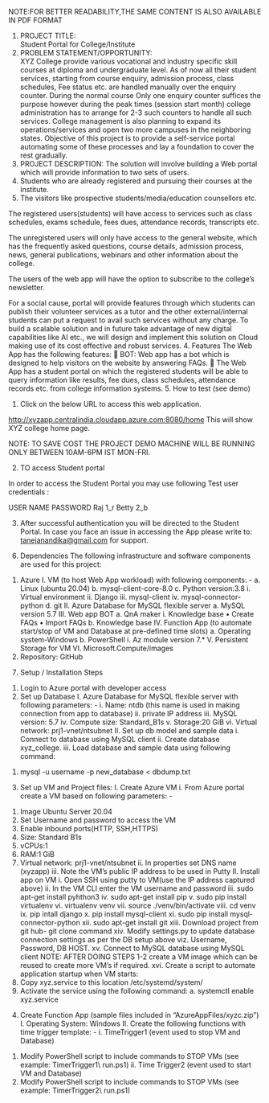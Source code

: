 NOTE:FOR BETTER READABILITY,THE SAME CONTENT IS ALSO AVAILABLE IN PDF FORMAT

1.	PROJECT TITLE:      
Student Portal for College/Institute
2.	PROBLEM STATEMENT/OPPORTUNITY:  
XYZ College provide various vocational and industry specific skill courses at diploma and undergraduate level. As of now all their student services, starting from course enquiry, admission process, class schedules, Fee status etc. are handled manually over the enquiry counter. During the normal course Only one enquiry counter suffices the purpose however during the peak times (session start month) college administration has to arrange for 2-3 such counters to handle all such services. College management is also planning to expand its operations/services and open two more campuses in the neighboring states. Objective of this project is to provide a self-service portal automating some of these processes and lay a foundation to cover the rest gradually. 
3.	PROJECT DESCRIPTION: 
The solution will involve building a Web portal which will provide information to two sets of users.
1.	Students who are already registered and pursuing their courses at the institute.
2.	The visitors like prospective students/media/education counsellors etc. 

The registered users(students) will have access to services such as class schedules, exams schedule, fees dues, attendance records, transcripts etc. 

The unregistered users will only have access to the general website, which has the frequently asked questions, course details, admission process, news, general publications, webinars and other information about the college.

The users of the web app will have the option to subscribe to the college’s newsletter.

For a social cause, portal will provide features through which students can publish their volunteer services as a tutor and the other external/internal students can put a request to avail such services without any charge.
To build a scalable solution and in future take advantage of new digital capabilities like AI etc., we will design and implement this solution on Cloud making use of its cost effective and robust services.
4.	Features 
The Web App has the following features:
	BOT: Web app has a bot which is designed to help visitors on the website by answering FAQs.
	The Web App has a student portal on which the registered students will be able to query information like results, fee dues, class schedules, attendance records etc.  from college information systems.
5.	How to test (see demo)
1)	Click on the below URL to access this web application.

http://xyzapp.centralindia.cloudapp.azure.com:8080/home
This will show XYZ college home page.

 NOTE: TO SAVE COST THE PROJECT DEMO MACHINE WILL BE RUNNING ONLY BETWEEN 10AM-6PM IST MON-FRI.

2)	TO access Student portal 


In order to access the Student Portal you may use following Test user credentials :

USER  NAME	PASSWORD
Raj	1_r
Betty	2_b

3)	After successful authentication you will be directed to the Student Portal.
In case you face an issue in accessing the App please write to: tanejanandika@gmail.com for support.
6.	Dependencies
The following infrastructure and software components are used for this project:
1)	Azure 
I.	VM (to host Web App workload) with following components: -
a.	Linux (ubuntu 20.04)
b.	mysql-client-core-8.0
c.	Python version:3.8
i.	Virtual environment
ii.	Django
iii.	mysql-client
iv.	mysql-connector-python
d.	git
II.	Azure Database for MySQL flexible server
a.	MySQL version 5.7
III.	Web app BOT
a.	  QnA maker
i.	Knowledge base
•	Create FAQs
•	Import FAQs
b.	Knowledge base
IV.	Function App (to automate start/stop of VM and Database at pre-defined time slots)
a.	Operating system-Windows
b.	PowerShell
i.	Az module version 7.*
V.	Persistent Storage for VM 
VI.	Microsoft.Compute/images
2)	Repository: GitHub 
7.	Setup / Installation Steps
1)	Login to Azure portal with developer access
2)	Set up Database
I.	Azure Database for MySQL flexible server with following parameters: -
i.	Name: ntdb (this name is used in making connection from app to database)
ii.	private IP address
iii.	MySQL version: 5.7
iv.	Compute size: Standard_B1s
v.	Storage:20 GiB
vi.	Virtual network: prj1-vnet/ntsubnet
II.	Set up db model and sample data
i.	Connect to database using MySQL client 
ii.	Create database xyz_college.
iii.	Load database and sample data using following command:
1.	mysql -u username -p new_database < dbdump.txt


3)	Set up VM and Project files:
I.	Create Azure VM
i.	From Azure portal create a VM based on following parameters: -
1.	Image Ubuntu Server 20.04
2.	Set Username and password to access the VM
3.	Enable inbound ports(HTTP, SSH,HTTPS)
4.	Size: Standard B1s
5.	vCPUs:1
6.	RAM:1 GiB
7.	Virtual network: prj1-vnet/ntsubnet
ii.	In properties set DNS name (xyzapp)
iii.	Note the VM’s public IP address to be used in Putty
II.	Install app on VM 
i.	Open SSH using putty to VM(use the IP address captured above)
ii.	In the VM CLI enter the VM username and password 
iii.	sudo apt-get install pyhthon3
iv.	sudo apt-get install pip
v.	sudo pip install virtualenv
vi.	virtualenv venv 
vii.	source ./venv/bin/activate
viii.	cd venv
ix.	pip intall django
x.	pip install mysql-client
xi.	sudo pip install mysql-connector-python
xii.	sudo apt-get install git
xiii.	Download project from git hub- git clone command
xiv.	Modify settings.py  to update database connection settings as per the DB setup above viz. Username, Password, DB HOST.
xv.	Connect to MySQL database using MySQL client
 		NOTE: AFTER DOING STEPS 1-2 create a VM image which can be reused to create more VM’s if required.
xvi.	Create a script to automate application startup when VM starts:
1.	Copy xyz.service to this location       /etc/systemd/system/
2.	Activate the service using the following command:
a.	systemctl enable xyz.service 
4)	Create Function App (sample files included in “AzureAppFiles/xyzc.zip”)
I.	Operating System: Windows
II.	Create the following functions with time trigger template: -
i.	TimeTrigger1 (event used to stop VM and Database)
1.	Modify PowerShell script to include commands to STOP VMs (see example: TimerTrigger1\ run.ps1) 
ii.	Time Trigger2 (event used to start VM and Database)
1.	Modify PowerShell script to include commands to STOP VMs (see example: TimerTrigger2\ run.ps1)


